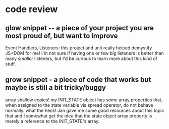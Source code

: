 # code review

## glow snippet -- a piece of your project you are most proud of, but want to improve

Event Handlers, Listeners: this project and unit really helped demystify JS+DOM for me! I'm not sure if having one or few *big* listeners is better than many *smaller* listeners, but I'd be curious to learn more about this kind of stuff.

## grow snippet - a piece of code that works but maybe is still a bit tricky/buggy

array shallow copies! my INIT_STATE object has some array properties that, when assigned to the state variable via spread operator, do not behave normally. what the heck! Jan gave me some good resources about this topic that and I somewhat get the idea that the state object array property is merely a reference to the INIT_STATE's array.